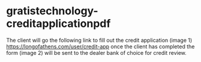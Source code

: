 # gratistechnology-creditapplicationpdf

The client will go the following link to fill out the credit application (image 1)
https://longofathens.com/user/credit-app once the client has completed the
form (image 2) will be sent to the dealer bank of choice for credit review.
